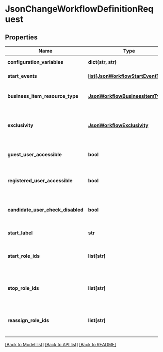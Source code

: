 # JsonChangeWorkflowDefinitionRequest

## Properties
Name | Type | Description | Notes
------------ | ------------- | ------------- | -------------
**configuration_variables** | **dict(str, str)** | The configuration variables | [optional] 
**start_events** | [**list[JsonWorkflowStartEventType]**](JsonWorkflowStartEventType.md) | The list of workflow start event types | [optional] 
**business_item_resource_type** | [**JsonWorkflowBusinessItemType**](JsonWorkflowBusinessItemType.md) | The type of the business item corresponding to the workflow | [optional] 
**exclusivity** | [**JsonWorkflowExclusivity**](JsonWorkflowExclusivity.md) | Defines the number of times a resource workflow is able to be start (see WorkflowExclusivity) | [optional] 
**guest_user_accessible** | **bool** | Whether the workflow should be accessible by the guest user | [optional] 
**registered_user_accessible** | **bool** | Whether the workflow should be accessible by the registered user | [optional] 
**candidate_user_check_disabled** | **bool** | Whether the candidate user check for the workflow should be disabled | [optional] 
**start_label** | **str** | The start label of the workflow | [optional] 
**start_role_ids** | **list[str]** | The list of &lt;code&gt;id&lt;/code&gt;s identifying the roles allowing to start the workflow | [optional] 
**stop_role_ids** | **list[str]** | The list of &lt;code&gt;id&lt;/code&gt;s identifying the roles allowing to stop the workflow | [optional] 
**reassign_role_ids** | **list[str]** | The list of &lt;code&gt;id&lt;/code&gt;s identifying the roles allowing to reassign the workflow | [optional] 

[[Back to Model list]](../README.md#documentation-for-models) [[Back to API list]](../README.md#documentation-for-api-endpoints) [[Back to README]](../README.md)


